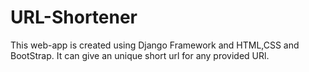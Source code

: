 # URL-Shortener

This web-app is created using Django Framework and HTML,CSS and BootStrap.
It can give an unique short url for any provided URl.
